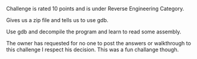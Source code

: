 Challenge is rated 10 points and is under Reverse Engineering Category.

Gives us a zip file and tells us to use gdb.

Use gdb and decompile the program and learn to read some assembly.

The owner has requested for no one to post the answers or walkthrough to this challenge
I respect his decision. This was a fun challange though.
